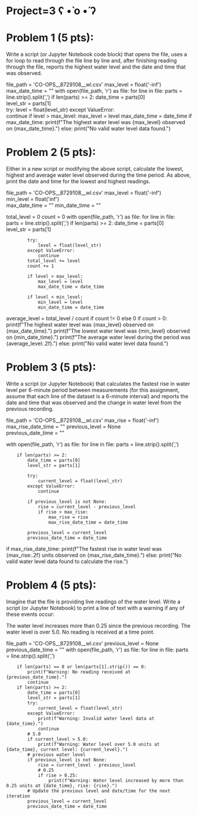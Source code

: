 #  Project=3 	ʕ •̀ o •́ ʔ

# Problem 1 (5 pts):
Write a script (or Jupyter Notebook code block) that opens the file, uses a for loop to read through the file line by line and, after finishing reading through the file, reports the highest water level and the date and time that was observed.


file_path = 'CO-OPS__8729108__wl.csv'
max_level = float('-inf') 
max_date_time = ""
with open(file_path, 'r') as file:
    for line in file:
        parts = line.strip().split(',')
        if len(parts) >= 2:
            date_time = parts[0]  
            level_str = parts[1]  
            try:
                level = float(level_str)
            except ValueError:   
                continue 
            if level > max_level:
                max_level = level
                max_date_time = date_time
if max_date_time:
    print(f"The highest water level was {max_level} observed on {max_date_time}.")
else:
    print("No valid water level data found.")

  #  Problem 2 (5 pts):
Either in a new script or modifying the above script, calculate the lowest, highest and average water level observed during the time period. As above, print the date and time for the lowest and highest readings. 


file_path = 'CO-OPS__8729108__wl.csv'
max_level = float('-inf')  
min_level = float('inf')  
max_date_time = ""
min_date_time = ""

total_level = 0
count = 0
with open(file_path, 'r') as file:
    for line in file:  
        parts = line.strip().split(',')
        if len(parts) >= 2:
            date_time = parts[0]  
            level_str = parts[1] 
            
            try:
                level = float(level_str)
            except ValueError:   
                continue
            total_level += level
            count += 1

            if level > max_level:
                max_level = level
                max_date_time = date_time

            if level < min_level:
                min_level = level
                min_date_time = date_time
average_level = total_level / count if count != 0 else 0
if count > 0:
    print(f"The highest water level was {max_level} observed on {max_date_time}.")
    print(f"The lowest water level was {min_level} observed on {min_date_time}.")
    print(f"The average water level during the period was {average_level:.2f}.")
else:
    print("No valid water level data found.")

# Problem 3 (5 pts):
Write a script (or Jupyter Notebook) that calculates the fastest rise in water level per 6-minute period between measurements (for this assignment, assume that each line of the dataset is a 6-minute interval) and reports the date and time that was observed and the change in water level from the previous recording.

file_path = 'CO-OPS__8729108__wl.csv'
max_rise = float('-inf')  
max_rise_date_time = ""
previous_level = None  
previous_date_time = "" 

with open(file_path, 'r') as file:
    for line in file:
        parts = line.strip().split(',')
        
        if len(parts) >= 2:
            date_time = parts[0]  
            level_str = parts[1]  
            
            try:
                current_level = float(level_str)
            except ValueError:
                continue

            if previous_level is not None:
                rise = current_level - previous_level   
                if rise > max_rise:
                    max_rise = rise
                    max_rise_date_time = date_time

            previous_level = current_level
            previous_date_time = date_time

if max_rise_date_time:
    print(f"The fastest rise in water level was {max_rise:.2f} units observed on {max_rise_date_time}.")
else:
    print("No valid water level data found to calculate the rise.")
    
# Problem 4 (5 pts):
Imagine that the file is providing live readings of the water level. Write a script (or Jupyter Notebook) to print a line of text with a warning if any of these events occur:

The water level increases more than 0.25 since the previous recording.
The water level is over 5.0.
No reading is received at a time point.

file_path = 'CO-OPS__8729108__wl.csv'
previous_level = None  
previous_date_time = ""
with open(file_path, 'r') as file:
    for line in file:
        parts = line.strip().split(',')
        
        if len(parts) == 0 or len(parts[1].strip()) == 0:
            print(f"Warning: No reading received at {previous_date_time}.")
            continue
        if len(parts) >= 2:
            date_time = parts[0]  
            level_str = parts[1]  
            try:
                current_level = float(level_str)
            except ValueError:
                print(f"Warning: Invalid water level data at {date_time}.")
                continue
            # 5.0
            if current_level > 5.0:
                print(f"Warning: Water level over 5.0 units at {date_time}, current level: {current_level}.")
            # previous water level
            if previous_level is not None:
                rise = current_level - previous_level     
                # 0.25
                if rise > 0.25:
                    print(f"Warning: Water level increased by more than 0.25 units at {date_time}, rise: {rise}.")
            # Update the previous level and date/time for the next iteration
            previous_level = current_level
            previous_date_time = date_time



